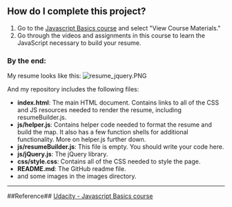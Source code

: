 ## How do I complete this project?

1. Go to the [Javascript Basics course](https://www.udacity.com/course/ud804) and select "View Course Materials."
2. Go through the videos and assignments in this course to learn the JavaScript necessary to build your resume.


### By the end:
My resume looks like this:
![resume_jquery.PNG](http://user-image.logdown.io/user/13154/blog/13069/post/336005/lZaxUuiUQEyrR5y9DfKZ_resume_jquery.PNG)

And my repository includes the following files:

* **index.html**: The main HTML document. Contains links to all of the CSS and JS resources needed to render the resume, including resumeBuilder.js.
* **js/helper.js**: Contains helper code needed to format the resume and build the map. It also has a few function shells for additional functionality. More on helper.js further down.
* **js/resumeBuilder.js**: This file is empty. You should write your code here.
* **js/jQuery.js**: The jQuery library.
* **css/style.css**: Contains all of the CSS needed to style the page.
* **README.md**: 
The GitHub readme file.
* and some images in the images directory.

***
##Reference##
[Udacity - Javascript Basics course](https://www.udacity.com/course/ud804)


